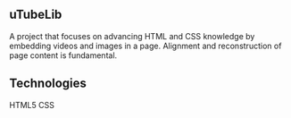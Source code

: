 ## uTubeLib

A project that focuses on advancing HTML and CSS knowledge by embedding videos and images in a page.
Alignment and reconstruction of page content is fundamental.

## Technologies

HTML5
CSS


